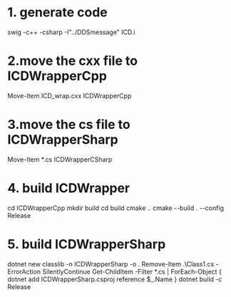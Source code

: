  # 1. generate code
swig -c++ -csharp -I"../DDSmessage" ICD.i

# 2.move the cxx file to ICDWrapperCpp
Move-Item ICD_wrap.cxx ICDWrapperCpp

# 3.move the cs file to ICDWrapperSharp
Move-Item *.cs ICDWrapperCSharp

# 4. build ICDWrapper
cd ICDWrapperCpp
mkdir build
cd build
cmake ..
cmake --build . --config Release

# 5. build ICDWrapperSharp
dotnet new classlib -n ICDWrapperSharp -o .
Remove-Item .\Class1.cs -ErrorAction SilentlyContinue
Get-ChildItem -Filter *.cs | ForEach-Object { dotnet add ICDWrapperSharp.csproj reference $_.Name }
dotnet build -c Release